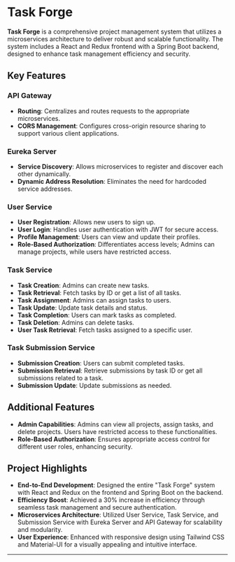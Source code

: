 # Task Forge

**Task Forge** is a comprehensive project management system that utilizes a microservices architecture to deliver robust and scalable functionality. The system includes a React and Redux frontend with a Spring Boot backend, designed to enhance task management efficiency and security.

## Key Features

### API Gateway
- **Routing**: Centralizes and routes requests to the appropriate microservices.
- **CORS Management**: Configures cross-origin resource sharing to support various client applications.

### Eureka Server
- **Service Discovery**: Allows microservices to register and discover each other dynamically.
- **Dynamic Address Resolution**: Eliminates the need for hardcoded service addresses.

### User Service
- **User Registration**: Allows new users to sign up.
- **User Login**: Handles user authentication with JWT for secure access.
- **Profile Management**: Users can view and update their profiles.
- **Role-Based Authorization**: Differentiates access levels; Admins can manage projects, while users have restricted access.

### Task Service
- **Task Creation**: Admins can create new tasks.
- **Task Retrieval**: Fetch tasks by ID or get a list of all tasks.
- **Task Assignment**: Admins can assign tasks to users.
- **Task Update**: Update task details and status.
- **Task Completion**: Users can mark tasks as completed.
- **Task Deletion**: Admins can delete tasks.
- **User Task Retrieval**: Fetch tasks assigned to a specific user.

### Task Submission Service
- **Submission Creation**: Users can submit completed tasks.
- **Submission Retrieval**: Retrieve submissions by task ID or get all submissions related to a task.
- **Submission Update**: Update submissions as needed.

## Additional Features
- **Admin Capabilities**: Admins can view all projects, assign tasks, and delete projects. Users have restricted access to these functionalities.
- **Role-Based Authorization**: Ensures appropriate access control for different user roles, enhancing security.

## Project Highlights
- **End-to-End Development**: Designed the entire "Task Forge" system with React and Redux on the frontend and Spring Boot on the backend.
- **Efficiency Boost**: Achieved a 30% increase in efficiency through seamless task management and secure authentication.
- **Microservices Architecture**: Utilized User Service, Task Service, and Submission Service with Eureka Server and API Gateway for scalability and modularity.
- **User Experience**: Enhanced with responsive design using Tailwind CSS and Material-UI for a visually appealing and intuitive interface.

---
